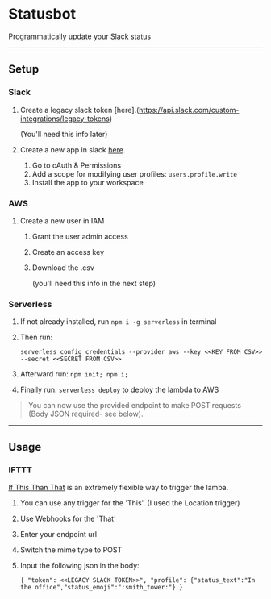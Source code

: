 # Statusbot
Programmatically update your Slack status
___
## Setup
### Slack
1. Create a legacy slack token [here].(https://api.slack.com/custom-integrations/legacy-tokens)

    (You'll need this info later)
1. Create a new app in slack [here](https://api.slack.com/apps).
    1. Go to oAuth & Permissions
    1. Add a scope for modifying user profiles: `users.profile.write`
    1. Install the app to your workspace

### AWS
1. Create a new user in IAM
    1. Grant the user admin access
    1. Create an access key
    1. Download the .csv

        (you'll need this info in the next step)

### Serverless
1. If not already installed, run `npm i -g serverless` in terminal
1. Then run:

    `serverless config credentials --provider aws --key <<KEY FROM CSV>> --secret <<SECRET FROM CSV>>`
1. Afterward run: `npm init; npm i;`
1. Finally run: `serverless deploy` to deploy the lambda to AWS

> You can now use the provided endpoint to make POST requests (Body JSON required- see below).

---
## Usage
### IFTTT
[If This Than That](https://ifttt.com/) is an extremely flexible way to trigger the lamba.
1. You can use any trigger for the 'This'. (I used the Location trigger)
1. Use Webhooks for the 'That'
  1. Enter your endpoint url
  1. Switch the mime type to POST
  1. Input the following json in the body:

      `{ "token": <<LEGACY SLACK TOKEN>>", "profile": {"status_text":"In the office","status_emoji":":smith_tower:"} }`

